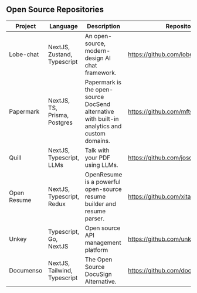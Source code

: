 ## **Open Source Repositories**

| Project     | Language                     | Description                                                                                  | Repository Link                         |
| ----------- | ---------------------------- | -------------------------------------------------------------------------------------------- | --------------------------------------- |
| Lobe-chat   | NextJS, Zustand, Typescript  | An open-source, modern-design AI chat framework.                                             | https://github.com/lobehub/lobe-chat    |
| Papermark   | NextJS, TS, Prisma, Postgres | Papermark is the open-source DocSend alternative with built-in analytics and custom domains. | https://github.com/mfts/papermark       |
| Quill       | NextJS, Typescript, LLMs     | Talk with your PDF using LLMs.                                                               | https://github.com/joschan21/quill      |
| Open Resume | NextJS, Typescript, Redux    | OpenResume is a powerful open-source resume builder and resume parser.                       | https://github.com/xitanggg/open-resume |
| Unkey       | Typescript, Go, NextJS       | Open source API management platform                                                          | https://github.com/unkeyed/unkey        |
| Documenso   | NextJS, Tailwind, Typescript | The Open Source DocuSign Alternative.                                                        | https://github.com/documenso/documenso  |
